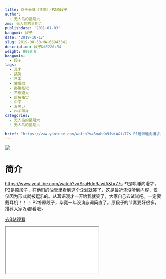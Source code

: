 ```yaml
---
title: 四千头身《打架》（P2原段子
author:
  - 无人岛的星期六
zmz: 无人岛的星期六
publishdate: '2001-01-03'
bangumi: 段子
date: '2019-10-10'
slug: 2019-08-30-NA-65943341
description: 段子&#8226;NA
weight: 8990.0
bangumis:
  - 段子
tags:
  - 漫才
  - 搞笑
  - 日本
  - 催眠向
  - 都築拓紀
  - 石橋遼大
  - 后藤拓实
  - 中字
  - お笑い
  - 四千頭身
categories:
  - 无人岛的星期六
  - 无人岛的星期六

brief: "https://www.youtube.com/watch?v=SnaHdn9JwiA&t=77s P1是哄睡向漫才，P2是原段子，在他们的油管里看到这个企划就笑了，这是最近还没听到内容，仅仅因为形式就被逗乐的。从耳语漫才一开始我就笑了，大家自己去试试吧。一定要戴耳机！！！ P2补原段子，毕竟一年没演忘词简直了。原段子的节奏要好很多，推荐大家2p都看哦~"
---
```

![](https://raw.githubusercontent.com/tcgriffith/owaraisite/master/static/tmpimg/f259494e5390f51f059beeb7ff2837bab45ad7e3.jpg.480.jpg)
# 简介  
https://www.youtube.com/watch?v=SnaHdn9JwiA&t=77s
P1是哄睡向漫才，P2是原段子，在他们的油管里看到这个企划就笑了，这是最近还没听到内容，仅仅因为形式就被逗乐的。从耳语漫才一开始我就笑了，大家自己去试试吧。一定要戴耳机！！！
P2补原段子，毕竟一年没演忘词简直了。原段子的节奏要好很多，推荐大家2p都看哦~  

[去B站观看](https://www.bilibili.com/video/av65943341/)
<div class ="resp-container"><iframe class="testiframe" src="//player.bilibili.com/player.html?aid=65943341"", scrolling="no", allowfullscreen="true" > </iframe></div> 
